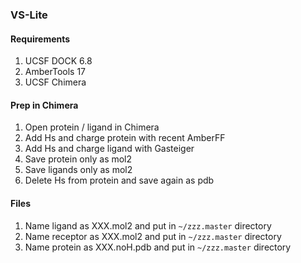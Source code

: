 ### VS-Lite

#### Requirements

1. UCSF DOCK 6.8
2. AmberTools 17
3. UCSF Chimera

#### Prep in Chimera

1. Open protein / ligand in Chimera
2. Add Hs and charge protein with recent AmberFF
3. Add Hs and charge ligand with Gasteiger
4. Save protein only as mol2
5. Save ligands only as mol2
6. Delete Hs from protein and save again as pdb

#### Files

1. Name ligand as XXX.mol2 and put in `~/zzz.master` directory
2. Name receptor as XXX.mol2 and put in `~/zzz.master` directory
3. Name protein as XXX.noH.pdb and put in `~/zzz.master` directory


